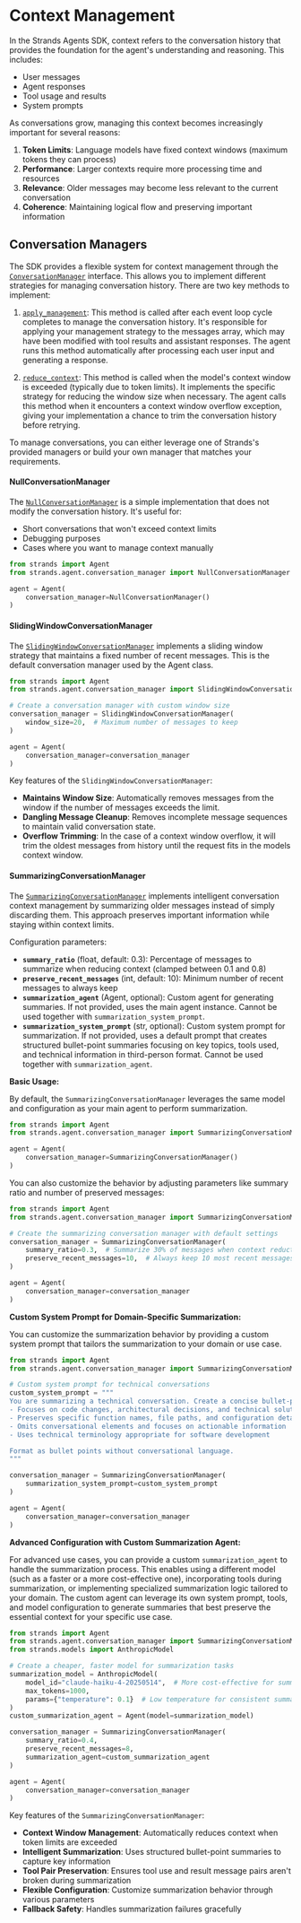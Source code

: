 # Context Management

In the Strands Agents SDK, context refers to the conversation history that provides the foundation for the agent's understanding and reasoning. This includes:

- User messages
- Agent responses
- Tool usage and results
- System prompts

As conversations grow, managing this context becomes increasingly important for several reasons:

1. **Token Limits**: Language models have fixed context windows (maximum tokens they can process)
2. **Performance**: Larger contexts require more processing time and resources
3. **Relevance**: Older messages may become less relevant to the current conversation
4. **Coherence**: Maintaining logical flow and preserving important information

## Conversation Managers

The SDK provides a flexible system for context management through the [`ConversationManager`](../../../api-reference/agent.md#strands.agent.conversation_manager.conversation_manager.ConversationManager) interface. This allows you to implement different strategies for managing conversation history. There are two key methods to implement:

1. [`apply_management`](../../../api-reference/agent.md#strands.agent.conversation_manager.conversation_manager.ConversationManager.apply_management): This method is called after each event loop cycle completes to manage the conversation history. It's responsible for applying your management strategy to the messages array, which may have been modified with tool results and assistant responses. The agent runs this method automatically after processing each user input and generating a response.

2. [`reduce_context`](../../../api-reference/agent.md#strands.agent.conversation_manager.conversation_manager.ConversationManager.reduce_context): This method is called when the model's context window is exceeded (typically due to token limits). It implements the specific strategy for reducing the window size when necessary. The agent calls this method when it encounters a context window overflow exception, giving your implementation a chance to trim the conversation history before retrying.

To manage conversations, you can either leverage one of Strands's provided managers or build your own manager that matches your requirements.

#### NullConversationManager

The [`NullConversationManager`](../../../api-reference/agent.md#strands.agent.conversation_manager.null_conversation_manager.NullConversationManager) is a simple implementation that does not modify the conversation history. It's useful for:

- Short conversations that won't exceed context limits
- Debugging purposes
- Cases where you want to manage context manually

```python
from strands import Agent
from strands.agent.conversation_manager import NullConversationManager

agent = Agent(
    conversation_manager=NullConversationManager()
)
```

#### SlidingWindowConversationManager

The [`SlidingWindowConversationManager`](../../../api-reference/agent.md#strands.agent.conversation_manager.sliding_window_conversation_manager.SlidingWindowConversationManager) implements a sliding window strategy that maintains a fixed number of recent messages. This is the default conversation manager used by the Agent class.

```python
from strands import Agent
from strands.agent.conversation_manager import SlidingWindowConversationManager

# Create a conversation manager with custom window size
conversation_manager = SlidingWindowConversationManager(
    window_size=20,  # Maximum number of messages to keep
)

agent = Agent(
    conversation_manager=conversation_manager
)
```

Key features of the `SlidingWindowConversationManager`:

- **Maintains Window Size**: Automatically removes messages from the window if the number of messages exceeds the limit.
- **Dangling Message Cleanup**: Removes incomplete message sequences to maintain valid conversation state.
- **Overflow Trimming**: In the case of a context window overflow, it will trim the oldest messages from history until the request fits in the models context window.

#### SummarizingConversationManager

The [`SummarizingConversationManager`](../../../api-reference/agent.md#strands.agent.conversation_manager.summarizing_conversation_manager.SummarizingConversationManager) implements intelligent conversation context management by summarizing older messages instead of simply discarding them. This approach preserves important information while staying within context limits.

Configuration parameters:

- **`summary_ratio`** (float, default: 0.3): Percentage of messages to summarize when reducing context (clamped between 0.1 and 0.8)
- **`preserve_recent_messages`** (int, default: 10): Minimum number of recent messages to always keep
- **`summarization_agent`** (Agent, optional): Custom agent for generating summaries. If not provided, uses the main agent instance. Cannot be used together with `summarization_system_prompt`.
- **`summarization_system_prompt`** (str, optional): Custom system prompt for summarization. If not provided, uses a default prompt that creates structured bullet-point summaries focusing on key topics, tools used, and technical information in third-person format. Cannot be used together with `summarization_agent`.

**Basic Usage:**

By default, the `SummarizingConversationManager` leverages the same model and configuration as your main agent to perform summarization.

```python
from strands import Agent
from strands.agent.conversation_manager import SummarizingConversationManager

agent = Agent(
    conversation_manager=SummarizingConversationManager()
)
```

You can also customize the behavior by adjusting parameters like summary ratio and number of preserved messages:

```python
from strands import Agent
from strands.agent.conversation_manager import SummarizingConversationManager

# Create the summarizing conversation manager with default settings
conversation_manager = SummarizingConversationManager(
    summary_ratio=0.3,  # Summarize 30% of messages when context reduction is needed
    preserve_recent_messages=10,  # Always keep 10 most recent messages
)

agent = Agent(
    conversation_manager=conversation_manager
)
```

**Custom System Prompt for Domain-Specific Summarization:**

You can customize the summarization behavior by providing a custom system prompt that tailors the summarization to your domain or use case.

```python
from strands import Agent
from strands.agent.conversation_manager import SummarizingConversationManager

# Custom system prompt for technical conversations
custom_system_prompt = """
You are summarizing a technical conversation. Create a concise bullet-point summary that:
- Focuses on code changes, architectural decisions, and technical solutions
- Preserves specific function names, file paths, and configuration details
- Omits conversational elements and focuses on actionable information
- Uses technical terminology appropriate for software development

Format as bullet points without conversational language.
"""

conversation_manager = SummarizingConversationManager(
    summarization_system_prompt=custom_system_prompt
)

agent = Agent(
    conversation_manager=conversation_manager
)
```

**Advanced Configuration with Custom Summarization Agent:**

For advanced use cases, you can provide a custom `summarization_agent` to handle the summarization process. This enables using a different model (such as a faster or a more cost-effective one), incorporating tools during summarization, or implementing specialized summarization logic tailored to your domain. The custom agent can leverage its own system prompt, tools, and model configuration to generate summaries that best preserve the essential context for your specific use case.

```python
from strands import Agent
from strands.agent.conversation_manager import SummarizingConversationManager
from strands.models import AnthropicModel

# Create a cheaper, faster model for summarization tasks
summarization_model = AnthropicModel(
    model_id="claude-haiku-4-20250514",  # More cost-effective for summarization
    max_tokens=1000,
    params={"temperature": 0.1}  # Low temperature for consistent summaries
)
custom_summarization_agent = Agent(model=summarization_model)

conversation_manager = SummarizingConversationManager(
    summary_ratio=0.4,
    preserve_recent_messages=8,
    summarization_agent=custom_summarization_agent
)

agent = Agent(
    conversation_manager=conversation_manager
)
```

Key features of the `SummarizingConversationManager`:

- **Context Window Management**: Automatically reduces context when token limits are exceeded
- **Intelligent Summarization**: Uses structured bullet-point summaries to capture key information
- **Tool Pair Preservation**: Ensures tool use and result message pairs aren't broken during summarization
- **Flexible Configuration**: Customize summarization behavior through various parameters
- **Fallback Safety**: Handles summarization failures gracefully
